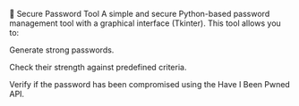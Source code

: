 🔐 Secure Password Tool
A simple and secure Python-based password management tool with a graphical interface (Tkinter).
This tool allows you to:

Generate strong passwords.

Check their strength against predefined criteria.

Verify if the password has been compromised using the Have I Been Pwned API.


